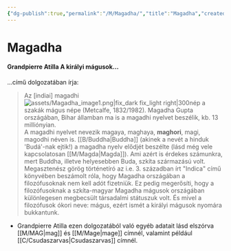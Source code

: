```yaml
---
{"dg-publish":true,"permalink":"/M/Magadha/","title":"Magadha","created":"2024-05-09T01:30","updated":"2025-09-24T13:58"}
---
```



# Magadha

#### Grandpierre Atilla A királyi mágusok...

...című dolgozatában írja:  
> Az \[indiai\] magadhi ![assets/Magadha_image1.png|fix_dark fix_light right|300](/img/user/M/assets/Magadha_image1.png)nép a szakák mágus népe (Metcalfe, 1832/1982). Magadha Gupta országában, Bihar államban ma is a magadhi nyelvet beszélik, kb. 13 milliónyian.  
> A magadhi nyelvet nevezik magaya, maghaya, **maghori**, magi, magodhi néven is. [[B/Buddha\|Buddha]] (akinek a nevét a hinduk 'Budá'-nak ejtik!) a magadha nyelv elődjét beszélte (lásd még vele kapcsolatosan [[M/Magda\|Magda]]). Ami azért is érdekes számunkra, mert Buddha, illetve helyesebben Buda, szkíta származású volt. Megasztenész görög történetíró az i.e. 3. században írt "Indica" című könyvében beszámolt róla, hogy Magadha országában a filozófusoknak nem kell adót fizetniük. Ez pedig megerősíti, hogy a filozófusoknak a szkíta-magyar Magadha mágusok országában különlegesen megbecsült társadalmi státuszuk volt. És mivel a filozófusok ókori neve: mágus, ezért ismét a királyi mágusok nyomára bukkantunk.  
- Grandpierre Atilla ezen dolgozatából való egyéb adatait lásd elszórva [[M/MAG\|mag]] és [[M/Mage\|mage]] címnél, valamint például [[C/Csudaszarvas\|Csudaszarvas]] címnél.

  